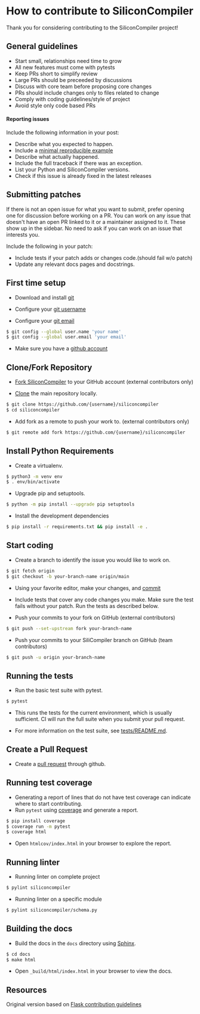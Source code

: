 How to contribute to SiliconCompiler
=====================================

Thank you for considering contributing to the SiliconCompiler project!

## General guidelines
- Start small, relationships need time to grow
- All new features must come with pytests
- Keep PRs short to simplify review
- Large PRs should be preceeded by discussions
- Discuss with core team before proposing core changes
- PRs should include changes only to files related to change
- Comply with coding guidelines/style of project
- Avoid style only code based PRs

#### Reporting issues

Include the following information in your post:

- Describe what you expected to happen.
- Include a [minimal reproducible example](https://stackoverflow.com/help/minimal-reproducible-example)
- Describe what actually happened.
- Include the full traceback if there was an exception.
- List your Python and SiliconCompiler versions.
- Check if this issue is already fixed in the latest releases

## Submitting patches

If there is not an open issue for what you want to submit, prefer opening one
for discussion before working on a PR. You can work on any issue that doesn't
have an open PR linked to it or a maintainer assigned to it. These show up in
the sidebar. No need to ask if you can work on an issue that interests you.

Include the following in your patch:

- Include tests if your patch adds or changes code.(should fail w/o patch)
- Update any relevant docs pages and docstrings.


## First time setup

- Download and install [git](https://git-scm.com/downloads)

- Configure your [git username](https://docs.github.com/en/github/using-git/setting-your-username-in-git)

- Configure your [git email](https://docs.github.com/en/github/setting-up-and-managing-your-github-user-account/setting-your-commit-email-address)

```sh
$ git config --global user.name 'your name'
$ git config --global user.email 'your email'
```
- Make sure you have a [github account](https://github.com/join)


## Clone/Fork Repository

- [Fork SiliconCompiler]( https://github.com/siliconcompiler/siliconcompiler/fork) to your GitHub account (external contributors only)

- [Clone]( https://docs.github.com/en/github/getting-started-with-github/fork-a-repo#step-2-create-a-local-clone-of-your-fork) the main repository locally.

```sh
$ git clone https://github.com/{username}/siliconcompiler
$ cd siliconcompiler
```

-  Add fork as a remote to push your work to. (external contributors only)

```sh
$ git remote add fork https://github.com/{username}/siliconcompiler
```



## Install Python Requirements

-  Create a virtualenv.
```sh
$ python3 -m venv env
$ . env/bin/activate
```

- Upgrade pip and setuptools.
```sh
$ python -m pip install --upgrade pip setuptools
```

- Install the development dependencies
```sh
$ pip install -r requirements.txt && pip install -e .
```

## Start coding

-  Create a branch to identify the issue you would like to work on.

```sh
$ git fetch origin
$ git checkout -b your-branch-name origin/main
```
- Using your favorite editor, make your changes, and [commit](https://dont-be-afraid-to-commit.readthedocs.io/en/latest/git/commandlinegit.html#commit-your-changes)

- Include tests that cover any code changes you make. Make sure the test fails without your patch. Run the tests as described below.

- Push your commits to your fork on GitHub (external contributors)

```sh
$ git push --set-upstream fork your-branch-name
```

- Push your commits to your SiliCompiler branch on GitHub (team contributors)
```sh
$ git push -u origin your-branch-name
```


## Running the tests

- Run the basic test suite with pytest.

```sh
$ pytest
```
- This runs the tests for the current environment, which is usually sufficient. CI will run the full suite when you submit your pull
request.

- For more information on the test suite, see [tests/README.md](tests/README.md).

## Create a Pull Request

- Create a [pull request](https://docs.github.com/en/github/collaborating-with-issues-and-pull-requests/creating-a-pull-request) through github.

## Running test coverage

- Generating a report of lines that do not have test coverage can indicate where to start contributing.
- Run ``pytest`` using [coverage](https://coverage.readthedocs.io) and generate a report.

```sh
$ pip install coverage
$ coverage run -m pytest
$ coverage html
```
- Open ``htmlcov/index.html`` in your browser to explore the report.

## Running linter

- Running linter on complete project
```sh
$ pylint siliconcompiler
```

- Running linter on a specific module
```sh
$ pylint siliconcompiler/schema.py
```


## Building the docs

- Build the docs in the ``docs`` directory using [Sphinx](https://www.sphinx-doc.org/en/stable/).

```sh
$ cd docs
$ make html
```
- Open ``_build/html/index.html`` in your browser to view the docs.


## Resources ###

Original version based on [Flask contribution guidelines](https://flask.palletsprojects.com/en/2.0.x/contributing/)
